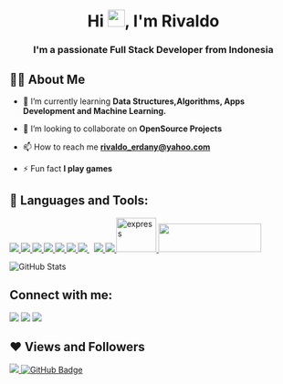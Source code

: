 

<h1 align="center">Hi <img src="https://raw.githubusercontent.com/MartinHeinz/MartinHeinz/master/wave.gif" width="30px">, I'm Rivaldo</h1>
<h3 align="center">I'm a passionate Full Stack Developer from Indonesia</h3>


## 🙋‍♂️ About Me


- 🌱 I’m currently learning **Data Structures,Algorithms, Apps Development and Machine Learning.**

- 👯 I’m looking to collaborate on **OpenSource Projects**

- 📫 How to reach me **rivaldo_erdany@yahoo.com**

- ⚡ Fun fact **I play games**

## 🚀 Languages and Tools:

<p align="left"> 
    <a href="https://www.java.com" target="_blank"> <img src="https://img.icons8.com/color/48/000000/java-coffee-cup-logo.png"/> </a>
    <a href="https://developer.mozilla.org/en-US/docs/Web/JavaScript" target="_blank"> <img src="https://img.icons8.com/color/48/000000/javascript.png"/> </a> 
    <a href="https://www.w3.org/html/" target="_blank"> <img src="https://img.icons8.com/color/48/000000/html-5.png"/> </a> 
    <a href="https://www.w3schools.com/css/" target="_blank"> <img src="https://img.icons8.com/color/48/000000/css3.png"/> </a> 
    <a href="https://getbootstrap.com" target="_blank"> <img src="https://img.icons8.com/color/48/000000/bootstrap.png"/> </a> 
    <a href="https://www.python.org" target="_blank"> <img src="https://img.icons8.com/color/48/000000/python.png"/> </a> 
    <a style="padding-right:8px;" href="https://www.mysql.com/" target="_blank"> <img src="https://img.icons8.com/fluent/50/000000/mysql-logo.png"/> </a>
    <a href="https://firebase.google.com/" target="_blank"> <img src="https://img.icons8.com/color/48/000000/firebase.png"/> </a>   
    <a href="https://git-scm.com/" target="_blank"> <img src="https://img.icons8.com/color/48/000000/git.png"/> </a> 
    <a href="https://expressjs.com" target="_blank"> <img src="https://1.bp.blogspot.com/-LgTa-xDiknI/X4EflN56boI/AAAAAAAAPuk/24YyKnqiGkwRS9-_9suPKkfsAwO4wHYEgCLcBGAsYHQ/s0/image9.png" alt="express" width="70" height="60"/> </a>
    <a href="https://redux.js.org" target="_blank"> <img src="https://www.bengkelti.com/wp-content/uploads/2021/10/Dp3nCCdXgAEIMxM.png" width="180" height="50"/> </a>

  
 
</p>


<p align="left">
  
 ![GitHub Stats](https://github-readme-stats.vercel.app/api?username=byte-exe&theme=radical)
</p>



## Connect with me:
<p align="left">

<a href = "https://www.linkedin.com/in/rivaldo-erdany-putra-2ba178203/"><img src="https://img.icons8.com/fluent/48/000000/linkedin.png"/></a>
<a href = "https://twitter.com/valdo_erd"><img src="https://img.icons8.com/fluent/48/000000/twitter.png"/></a>
<a href = "https://www.instagram.com/valdo_erd/"><img src="https://img.icons8.com/fluent/48/000000/instagram-new.png"/></a>


</p>

## ❤ Views and Followers
<a href="https://github.com/byte-exe/github-profile-views-counter">
    <img src="https://komarev.com/ghpvc/?username=byte-exe">
</a>
<a href="https://github.com/byte-exe?tab=followers"><img src="https://img.shields.io/github/followers/byte-exe?label=Followers&style=social" alt="GitHub Badge"></a>

